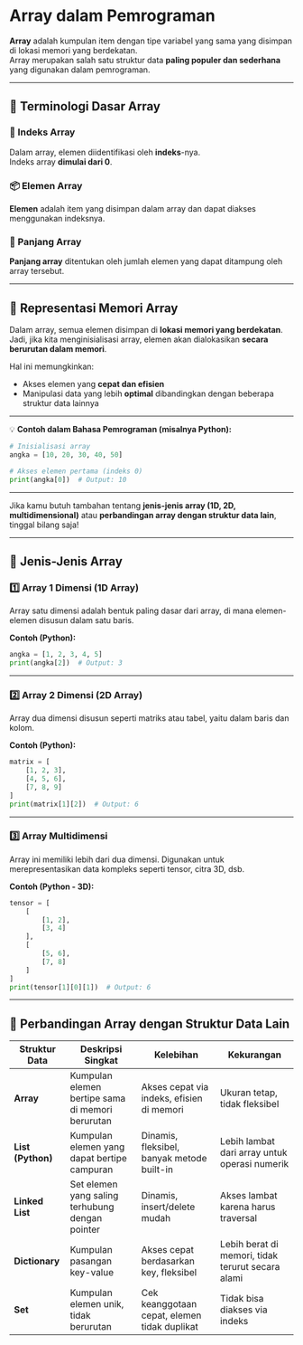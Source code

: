 
# Array dalam Pemrograman

**Array** adalah kumpulan item dengan tipe variabel yang sama yang disimpan di lokasi memori yang berdekatan.  
Array merupakan salah satu struktur data **paling populer dan sederhana** yang digunakan dalam pemrograman.

---

## 📘 Terminologi Dasar Array

### 🔢 Indeks Array
Dalam array, elemen diidentifikasi oleh **indeks**-nya.  
Indeks array **dimulai dari 0**.

### 📦 Elemen Array
**Elemen** adalah item yang disimpan dalam array dan dapat diakses menggunakan indeksnya.

### 📏 Panjang Array
**Panjang array** ditentukan oleh jumlah elemen yang dapat ditampung oleh array tersebut.

---

## 💾 Representasi Memori Array

Dalam array, semua elemen disimpan di **lokasi memori yang berdekatan**.  
Jadi, jika kita menginisialisasi array, elemen akan dialokasikan **secara berurutan dalam memori**.

Hal ini memungkinkan:
- Akses elemen yang **cepat dan efisien**
- Manipulasi data yang lebih **optimal** dibandingkan dengan beberapa struktur data lainnya

---

💡 **Contoh dalam Bahasa Pemrograman (misalnya Python):**

```python
# Inisialisasi array
angka = [10, 20, 30, 40, 50]

# Akses elemen pertama (indeks 0)
print(angka[0])  # Output: 10
```

---

Jika kamu butuh tambahan tentang **jenis-jenis array (1D, 2D, multidimensional)** atau **perbandingan array dengan struktur data lain**, tinggal bilang saja!


---

## 🧱 Jenis-Jenis Array

### 1️⃣ Array 1 Dimensi (1D Array)
Array satu dimensi adalah bentuk paling dasar dari array, di mana elemen-elemen disusun dalam satu baris.

**Contoh (Python):**
```python
angka = [1, 2, 3, 4, 5]
print(angka[2])  # Output: 3
```

---

### 2️⃣ Array 2 Dimensi (2D Array)
Array dua dimensi disusun seperti matriks atau tabel, yaitu dalam baris dan kolom.

**Contoh (Python):**
```python
matrix = [
    [1, 2, 3],
    [4, 5, 6],
    [7, 8, 9]
]
print(matrix[1][2])  # Output: 6
```

---

### 3️⃣ Array Multidimensi
Array ini memiliki lebih dari dua dimensi. Digunakan untuk merepresentasikan data kompleks seperti tensor, citra 3D, dsb.

**Contoh (Python - 3D):**
```python
tensor = [
    [
        [1, 2],
        [3, 4]
    ],
    [
        [5, 6],
        [7, 8]
    ]
]
print(tensor[1][0][1])  # Output: 6
```

---

## 🔄 Perbandingan Array dengan Struktur Data Lain

| **Struktur Data** | **Deskripsi Singkat**                                       | **Kelebihan**                                      | **Kekurangan**                                      |
|-------------------|--------------------------------------------------------------|----------------------------------------------------|-----------------------------------------------------|
| **Array**         | Kumpulan elemen bertipe sama di memori berurutan             | Akses cepat via indeks, efisien di memori          | Ukuran tetap, tidak fleksibel                       |
| **List (Python)** | Kumpulan elemen yang dapat bertipe campuran                  | Dinamis, fleksibel, banyak metode built-in         | Lebih lambat dari array untuk operasi numerik       |
| **Linked List**   | Set elemen yang saling terhubung dengan pointer              | Dinamis, insert/delete mudah                       | Akses lambat karena harus traversal                 |
| **Dictionary**    | Kumpulan pasangan key-value                                  | Akses cepat berdasarkan key, fleksibel             | Lebih berat di memori, tidak terurut secara alami  |
| **Set**           | Kumpulan elemen unik, tidak berurutan                        | Cek keanggotaan cepat, elemen tidak duplikat       | Tidak bisa diakses via indeks                      |
